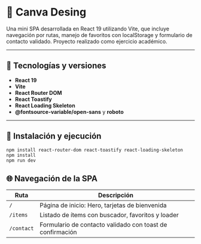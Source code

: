 
# 🧠 Canva Desing

Una mini SPA desarrollada en React 19 utilizando Vite, que incluye navegación por rutas, manejo de favoritos con localStorage y formulario de contacto validado. Proyecto realizado como ejercicio académico.

---

## 🚀 Tecnologías y versiones

- **React 19**
- **Vite**
- **React Router DOM**
- **React Toastify**
- **React Loading Skeleton**
- **@fontsource-variable/open-sans** y **roboto**

---

## 🔧 Instalación y ejecución

```
npm install react-router-dom react-toastify react-loading-skeleton
npm install
npm run dev
```

## 🌐 Navegación de la SPA

| Ruta       | Descripción                                               |
| ---------- | --------------------------------------------------------- |
| `/`        | Página de inicio: Hero, tarjetas de bienvenida            |
| `/items`   | Listado de ítems con buscador, favoritos y loader         |
| `/contact` | Formulario de contacto validado con toast de confirmación |


